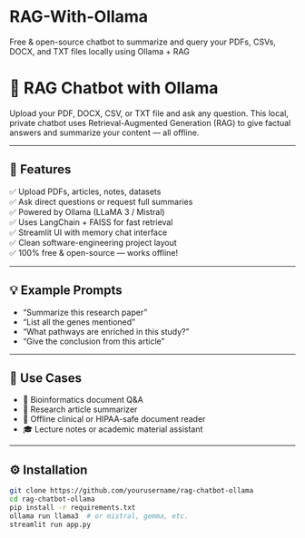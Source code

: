 # RAG-With-Ollama
Free &amp; open-source chatbot to summarize and query your PDFs, CSVs, DOCX, and TXT files locally using Ollama + RAG
# 🧠 RAG Chatbot with Ollama

Upload your PDF, DOCX, CSV, or TXT file and ask any question. This local, private chatbot uses Retrieval-Augmented Generation (RAG) to give factual answers and summarize your content — all offline.


---

## 🔧 Features

✅ Upload PDFs, articles, notes, datasets  
✅ Ask direct questions or request full summaries  
✅ Powered by Ollama (LLaMA 3 / Mistral)  
✅ Uses LangChain + FAISS for fast retrieval  
✅ Streamlit UI with memory chat interface  
✅ Clean software-engineering project layout  
✅ 100% free & open-source — works offline!

---

## 💡 Example Prompts

- “Summarize this research paper”
- “List all the genes mentioned”
- “What pathways are enriched in this study?”
- “Give the conclusion from this article”

---

## 🧪 Use Cases

- 🧬 Bioinformatics document Q&A  
- 📝 Research article summarizer  
- 🏥 Offline clinical or HIPAA-safe document reader  
- 🎓 Lecture notes or academic material assistant  

---

## ⚙️ Installation

```bash
git clone https://github.com/yourusername/rag-chatbot-ollama
cd rag-chatbot-ollama
pip install -r requirements.txt
ollama run llama3  # or mistral, gemma, etc.
streamlit run app.py
